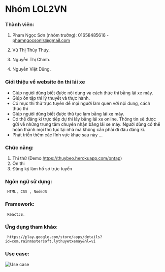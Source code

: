  Nhóm LOL2VN
 =======
 ### Thành viên: 

1. Phạm Ngọc Sơn (nhóm trưởng):        01658485616       -      phamngocsonls@gmail.com

2. Vũ Thị Thúy Thúy.

3. Nguyễn Thị Chinh. 

4. Nguyễn Việt Dũng.

### Giới thiệu về website ôn thi lái xe

* Giúp người dùng biết được nội dung và cách thức thi bằng lái xe máy.
* Giúp ôn tập thi lý thuyết và thực hành.
* Có mục thi thử trực tuyến để mọi người làm quen với nội dung, cách thức thi
* Giúp người dùng biết được thủ tục làm bằng lái xe máy.
* Có thể đăng kí trực tiếp dự thi lấy bằng lái xe online. Thông tin sẽ được gửi về những trung tâm chuyên nhận bằng lái xe máy. Người dùng có thể hoàn thành mọi thủ tục tại nhà mà không cần phải đi đâu đăng kí.
* Phát triển thêm các lĩnh vực khác sau này ...

### Chức năng:
1. Thi thử (Demo:https://thuybeo.herokuapp.com/ontap)
2. Ôn thi
3. Đăng ký làm hồ sơ trực tuyến

### Ngôn ngữ sử dụng:   
     HTML, CSS , NodeJS

### Framework: 
     ReactJS.

### Ứng dụng tham khảo:
     https://play.google.com/store/apps/details?id=com.rainmastersoft.lythuyetxemay&hl=vi

### Use case: 


 ![Use case](http://sv1.upsieutoc.com/2017/04/03/Usecase.png)
